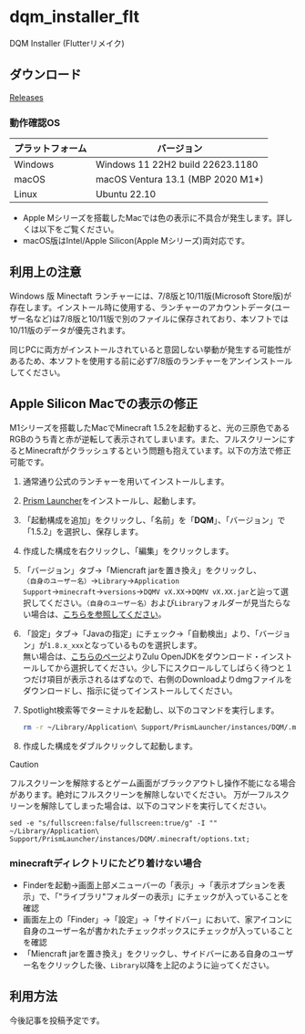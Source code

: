 # dqm_installer_flt

DQM Installer (Flutterリメイク)

## ダウンロード

[Releases](https://github.com/chika3742/dqm_installer_flt/releases)

### 動作確認OS

| プラットフォーム | バージョン |
| --- | --- |
| Windows | Windows 11 22H2 build 22623.1180 |
| macOS | macOS Ventura 13.1 (MBP 2020 M1*) |
| Linux | Ubuntu 22.10 |

- Apple Mシリーズを搭載したMacでは色の表示に不具合が発生します。詳しくは以下をご覧ください。
- macOS版はIntel/Apple Silicon(Apple Mシリーズ)両対応です。

## 利用上の注意

Windows 版 Minectaft ランチャーには、7/8版と10/11版(Microsoft Store版)が存在します。インストール時に使用する、ランチャーのアカウントデータ(ユーザー名など)は7/8版と10/11版で別のファイルに保存されており、本ソフトでは10/11版のデータが優先されます。

同じPCに両方がインストールされていると意図しない挙動が発生する可能性があるため、本ソフトを使用する前に必ず7/8版のランチャーをアンインストールしてください。

## Apple Silicon Macでの表示の修正

M1シリーズを搭載したMacでMinecraft 1.5.2を起動すると、光の三原色であるRGBのうち青と赤が逆転して表示されてしまいます。また、フルスクリーンにするとMinecraftがクラッシュするという問題も抱えています。以下の方法で修正可能です。

1. 通常通り公式のランチャーを用いてインストールします。
2. [Prism Launcher](https://prismlauncher.org/download/mac/)をインストールし、起動します。
3. 「起動構成を追加」をクリックし、「名前」を「__DQM__」、「バージョン」で「1.5.2」を選択し、保存します。
4. 作成した構成を右クリックし、「編集」をクリックします。
5. 「バージョン」タブ→「Miencraft jarを置き換え」をクリックし、<br>`（自身のユーザー名）`→`Library`→`Application Support`→`minecraft`→`versions`→`DQMV vX.XX`→`DQMV vX.XX.jar`と辿って選択してください。`（自身のユーザー名）`および`Library`フォルダーが見当たらない場合は、[こちらを参照してください](#minecraftディレクトリにたどり着けない場合)。
6. 「設定」タブ→「Javaの指定」にチェック→「自動検出」より、「バージョン」が`1.8.x_xxx`となっているものを選択します。<br>無い場合は、[こちらのページ](https://www.azul.com/downloads/?version=java-8-lts&os=macos&architecture=arm-64-bit&package=jdk#zulu)よりZulu OpenJDKをダウンロード・インストールしてから選択してください。少し下にスクロールしてしばらく待つと１つだけ項目が表示されるはずなので、右側のDownloadよりdmgファイルをダウンロードし、指示に従ってインストールしてください。
7. Spotlight検索等でターミナルを起動し、以下のコマンドを実行します。

    ```bash
    rm -r ~/Library/Application\ Support/PrismLauncher/instances/DQM/.minecraft; ln -s ~/Library/Application\ Support/minecraft ~/Library/Application\ Support/PrismLauncher/instances/DQM/.minecraft; sed -e "s/fullscreen:false/fullscreen:true/g" -I "" ~/Library/Application\ Support/PrismLauncher/instances/DQM/.minecraft/options.txt;
    ```
8. 作成した構成をダブルクリックして起動します。

> [!CAUTION]
> 
> フルスクリーンを解除するとゲーム画面がブラックアウトし操作不能になる場合があります。絶対にフルスクリーンを解除しないでください。
> 万が一フルスクリーンを解除してしまった場合は、以下のコマンドを実行してください。
> ```
> sed -e "s/fullscreen:false/fullscreen:true/g" -I "" ~/Library/Application\ Support/PrismLauncher/instances/DQM/.minecraft/options.txt;
> ```

### minecraftディレクトリにたどり着けない場合

- Finderを起動→画面上部メニューバーの「表示」→「表示オプションを表示」で、「"ライブラリ"フォルダーの表示」にチェックが入っていることを確認
- 画面左上の「Finder」→「設定」→「サイドバー」において、家アイコンに自身のユーザー名が書かれたチェックボックスにチェックが入っていることを確認
- 「Miencraft jarを置き換え」をクリックし、サイドバーにある自身のユーザー名をクリックした後、`Library`以降を上記のように辿ってください。

## 利用方法

今後記事を投稿予定です。
